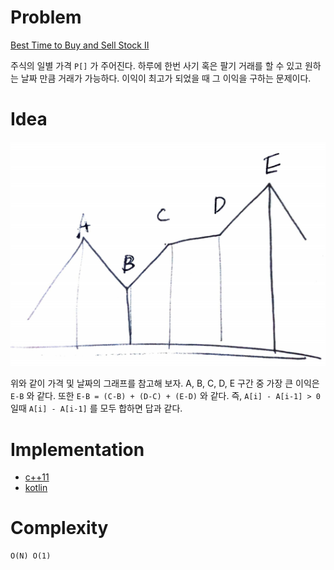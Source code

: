 # Problem

[Best Time to Buy and Sell Stock II](https://leetcode.com/problems/best-time-to-buy-and-sell-stock-ii/)

주식의 일별 가격 `P[]` 가 주어진다. 하루에 한번 사기 혹은 팔기 거래를
할 수 있고 원하는 날짜 만큼 거래가 가능하다. 이익이 최고가 되었을 때
그 이익을 구하는 문제이다.

# Idea

![](graph.png)

위와 같이 가격 및 날짜의 그래프를 참고해 보자. A, B, C, D, E 구간 중
가장 큰 이익은 `E-B` 와 같다. 또한 `E-B = (C-B) + (D-C) + (E-D)` 와
같다. 즉, `A[i] - A[i-1] > 0` 일때 `A[i] - A[i-1]` 를 모두 합하면 답과
같다.

# Implementation

* [c++11](a.cpp)
* [kotlin](MainApp.kt)

# Complexity

```
O(N) O(1)
```
